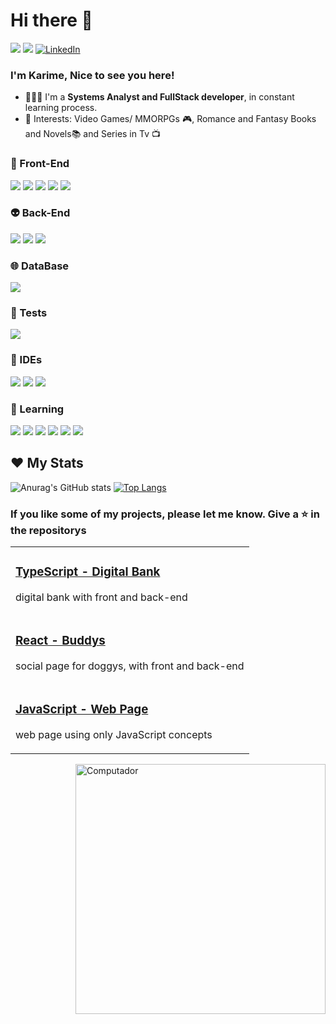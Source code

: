 # Hi there 👋

<a href="mailto:linhares.karime@gmail.com" target="_blank" alt="Gmail">
<img src="https://img.shields.io/badge/Gmail-D14836?style=for-the-badge&logo=gmail&logoColor=white"/></a>
<a href="mailto:karime_muniz@hotmail.com" target="_blank" alt="hotmail">
<img src="https://img.shields.io/badge/Microsoft_Outlook-0078D4?style=for-the-badge&logo=microsoft-outlook&logoColor=white"/></a>
<a href="https://www.linkedin.com/in/karimelinhares" target="_blank"><img src="https://img.shields.io/badge/LinkedIn-0077B5?style=for-the-badge&logo=linkedin&logoColor=white" target="_blank" alt="LinkedIn"></a>


### I'm Karime, Nice to see you here!

- 👩🏻‍💻 I'm a <strong>Systems Analyst and FullStack developer</strong>, in constant learning process.
- 📌 Interests: Video Games/ MMORPGs 🎮, Romance and Fantasy Books and Novels📚 and Series in Tv 📺 

### 🦄 Front-End

<div style="display: inline_block">
<img src="https://img.shields.io/badge/HTML5-E34F26?style=for-the-badge&logo=html5&logoColor=white"/>
<img src="https://img.shields.io/badge/CSS3-1572B6?style=for-the-badge&logo=css3&logoColor=white"/>
<img src="https://img.shields.io/badge/JavaScript-F7DF1E?style=for-the-badge&logo=javascript&logoColor=black"/>
<img src="https://img.shields.io/badge/React-20232A?style=for-the-badge&logo=react&logoColor=61DAFB"/>
<img src="https://img.shields.io/badge/React_Native-20232A?style=for-the-badge&logo=react&logoColor=61DAFB"/>   
</div>

### 👽 Back-End
<div style="display: inline_block">
<img src="https://img.shields.io/badge/TypeScript-007ACC?style=for-the-badge&logo=typescript&logoColor=white"/>
<img src="https://img.shields.io/badge/C%23-239120?style=for-the-badge&logo=c-sharp&logoColor=white"/>
<img src="https://img.shields.io/badge/Node.js-43853D?style=for-the-badge&logo=node.js&logoColor=white"/>
</div>

### 🌐 DataBase
<div style="display: inline_block">
<img src="https://img.shields.io/badge/MySQL-005C84?style=for-the-badge&logo=mysql&logoColor=white"/>
</div>

### 👾 Tests
<div style="display: inline_block">
<img src="https://img.shields.io/badge/Jest-323330?style=for-the-badge&logo=Jest&logoColor=white"/>
</div>

### 🤖 IDEs
<div style="display: inline_block">
<img src="https://img.shields.io/badge/Visual_Studio_Code-0078D4?style=for-the-badge&logo=visual%20studio%20code&logoColor=white"/>
<img src="https://img.shields.io/badge/IntelliJ_IDEA-000000.svg?style=for-the-badge&logo=intellij-idea&logoColor=white"/>
<img src="https://img.shields.io/badge/Eclipse-2C2255?style=for-the-badge&logo=eclipse&logoColor=white"/>
</div>

### 🐣 Learning
<div style="display: inline_block">
<img src="https://img.shields.io/badge/Angular-DD0031?style=for-the-badge&logo=angular&logoColor=white"/>
<img src="https://img.shields.io/badge/Java-ED8B00?style=for-the-badge&logo=openjdk&logoColor=white"/>
<img src="https://img.shields.io/badge/MongoDB-4EA94B?style=for-the-badge&logo=mongodb&logoColor=white"/>
<img src="https://img.shields.io/badge/.NET-5C2D91?style=for-the-badge&logo=.net&logoColor=white"/>
<img src="https://img.shields.io/badge/Spring-6DB33F?style=for-the-badge&logo=spring&logoColor=white"/>
<img src="https://img.shields.io/badge/PostgreSQL-316192?style=for-the-badge&logo=postgresql&logoColor=white"/>
</div>

## ❤ My Stats

![Anurag's GitHub stats](https://github-readme-stats-git-masterrstaa-rickstaa.vercel.app/api?username=KarimeLinhares&show_icons=true&include_all_commits=true&count_private=true&line_height=24&bg_color=020114&title_color=7520FF&text_color=FFF&border_radius=3&border_color=181832&icon_color=7520FF&theme=jolly)
[![Top Langs](https://github-readme-stats.vercel.app/api/top-langs/?username=KarimeLinhares&line_height=24&langs_count=8&card_width=300&layout=compact&title_color=7520FF&bg_color=020114&text_color=8B8B8B&border_radius=3&border_color=181832)
](https://github.com/anuraghazra/github-readme-stats)


### If you like some of my projects, please let me know. Give a ⭐ in the repositorys


<table>
	<tbody>
    <tr>
        <td>
            <a href="https://github.com/KarimeLinhares/TypeScriptBank---desafio03" target="blank"><h3>TypeScript - Digital Bank</h3></a>
            <p>digital bank with front and back-end</p>
        </td>
    </tr>
    <tr>
        <td>
            <a href="https://github.com/KarimeLinhares/Buddys" target="blank"><h3>React - Buddys</h3></a>
            <p>social page for doggys, with front and back-end</p>
        </td>
    </tr>
    <tr>
        <td>
            <a href="https://github.com/KarimeLinhares/Animais-Fantasticos" target="blank"><h3>JavaScript - Web Page</h3></a>
            <p>web page using only JavaScript concepts</p>
        </td>
    </tr>
    </tbody>
</table>
<img src="https://raw.githubusercontent.com/MicaelliMedeiros/micaellimedeiros/master/image/computer-illustration.png" min-width="400px" max-width="400px" width="400px" align="right" alt="Computador">

            
 

